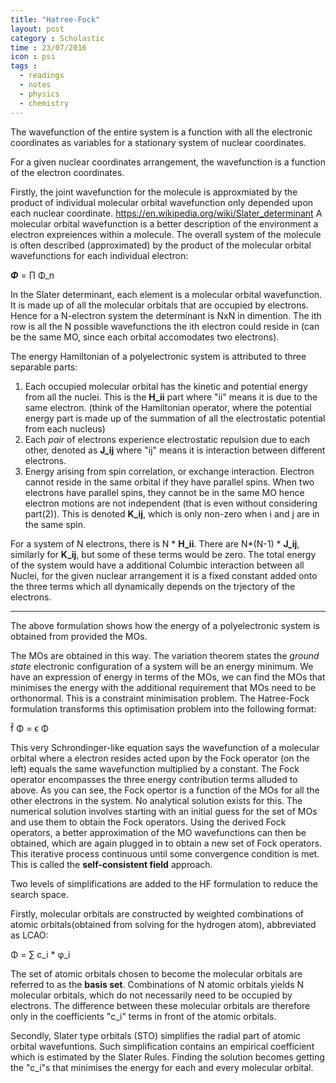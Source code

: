 ```yaml
---
title: "Hatree-Fock"
layout: post
category : Scholastic
time : 23/07/2016
icon : psi
tags :
  - readings
  - notes
  - physics
  - chemistry
---
```

The wavefunction of the entire system is a function with all the electronic coordinates as variables for a stationary system of nuclear coordinates.

For a given nuclear coordinates arrangement, the wavefunction is a function of the electron coordinates.

Firstly, the joint wavefunction for the molecule is approxmiated by the product of individual molecular orbital wavefunction only depended upon each nuclear coordinate.
<https://en.wikipedia.org/wiki/Slater_determinant>
A molecular orbital wavefunction is a better description of the environment a electron expreiences within a molecule. The overall system of the molecule is often described (approximated) by the product of the molecular orbital wavefunctions for each individual electron:

***Φ*** = ∏ Φ_n

In the Slater determinant, each element is a molecular orbital wavefunction. It is made up of all the molecular orbitals that are occupied by electrons. Hence for a N-electron system the determinant is NxN in dimention. The ith row is all the N possible wavefunctions the ith electron could reside in (can be the same MO, since each orbital accomodates two electrons).

The energy Hamiltonian of a polyelectronic system is attributed to three separable parts:
1. Each occupied molecular orbital has the kinetic and potential energy from all the nuclei. This is the **H_ii** part where "ii" means it is due to the same electron. (think of the Hamiltonian operator, where the potential energy part is made up of the summation of all the electrostatic potential from each nucleus)
2. Each *pair* of electrons experience electrostatic repulsion due to each other, denoted as **J_ij** where "ij" means it is interaction between different electrons.
3. Energy arising from spin correlation, or exchange interaction. Electron cannot reside in the same orbital if they have parallel spins. When two electrons have parallel spins, they cannot be in the same MO hence electron motions are not independent (that is even without considering part(2)). This is denoted **K_ij**, which is only non-zero when i and j are in the same spin.

For a system of N electrons, there is N * **H_ii**. There are N*(N-1) * **J_ij**, similarly for **K_ij**, but some of these terms would be zero. The total energy of the system would have a additional Columbic interaction between all Nuclei, for the given nuclear arrangement it is a fixed constant added onto the three terms which all dynamically depends on the trjectory of the electrons.

---

The above formulation shows how the energy of a polyelectronic system is obtained from provided the MOs.

The MOs are obtained in this way.
The variation theorem states the *ground state* electronic configuration of a system will be an energy minimum. We have an expression of energy in terms of the MOs, we can find the MOs that minimises the energy with the additional requirement that MOs need to be orthonormal. This is a constraint minimisation problem. The Hatree-Fock formulation transforms this optimisation problem into the following format:

 f̂ Φ = ϵ Φ  

 This very Schrondinger-like equation says the wavefunction of a molecular orbital where a electron resides acted upon by the Fock operator (on the left) equals the same wavefunction multiplied by a constant. The Fock operator encompasses the three energy contribution terms alluded to above. As you can see, the Fock opertor is a function of the MOs for all the other electrons in the system. No analytical solution exists for this. The numerical solution involves starting with an initial guess for the set of MOs and use them to obtain the Fock operators. Using the derived Fock operators, a better approximation of the MO wavefunctions can then be obtained, which are again plugged in to obtain a new set of Fock operators. This iterative process continuous until some convergence condition is met. This is called the **self-consistent field** approach.  

Two levels of simplifications are added to the HF formulation to reduce the search space.

Firstly, molecular orbitals are constructed by weighted combinations of atomic orbitals(obtained from solving for the hydrogen atom), abbreviated as LCAO:

Φ = ∑ c_i * φ_i

The set of atomic orbitals chosen to become the molecular orbitals are referred to as the **basis set**. Combinations of N atomic orbitals yields N molecular orbitals, which do not necessarily need to be occupied by electrons. The difference between these molecular orbitals are therefore only in the coefficients "c_i" terms in front of the atomic orbitals.

Secondly, Slater type orbitals (STO) simplifies the radial part of atomic orbital wavefuntions. Such simplification contains an empirical coefficient which is estimated by the Slater Rules. Finding the solution becomes getting the "c_i"s that minimises the energy for each and every molecular orbital.
